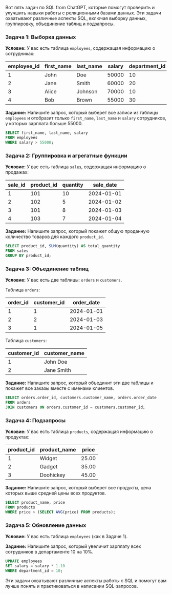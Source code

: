 Вот пять задач по SQL from ChatGPT, которые помогут проверить и улучшить навыки работы с реляционными базами данных. Эти задачи охватывают различные аспекты SQL, включая выборку данных, группировку, объединение таблиц и подзапросы.

### Задача 1: Выборка данных
**Условие:** У вас есть таблица `employees`, содержащая информацию о сотрудниках:

| employee_id | first_name | last_name | salary | department_id |
|-------------|------------|-----------|--------|---------------|
| 1           | John       | Doe       | 50000  | 10            |
| 2           | Jane       | Smith     | 60000  | 20            |
| 3           | Alice      | Johnson   | 70000  | 10            |
| 4           | Bob        | Brown     | 55000  | 30            |

**Задание:** Напишите запрос, который выберет все записи из таблицы `employees` и отобразит только `first_name`, `last_name` и `salary` сотрудников, у которых зарплата больше 55000.

```sql
SELECT first_name, last_name, salary
FROM employees
WHERE salary > 55000;
```

### Задача 2: Группировка и агрегатные функции
**Условие:** У вас есть таблица `sales`, содержащая информацию о продажах:

| sale_id | product_id | quantity | sale_date  |
|---------|------------|----------|------------|
| 1       | 101        | 10       | 2024-01-01 |
| 2       | 102        | 5        | 2024-01-02 |
| 3       | 101        | 8        | 2024-01-03 |
| 4       | 103        | 7        | 2024-01-04 |

**Задание:** Напишите запрос, который покажет общую проданную количество товаров для каждого `product_id`.

```sql
SELECT product_id, SUM(quantity) AS total_quantity
FROM sales
GROUP BY product_id;
```

### Задача 3: Объединение таблиц
**Условие:** У вас есть две таблицы: `orders` и `customers`.

Таблица `orders`:

| order_id | customer_id | order_date  |
|----------|-------------|-------------|
| 1        | 1           | 2024-01-01  |
| 2        | 2           | 2024-01-03  |
| 3        | 1           | 2024-01-05  |

Таблица `customers`:

| customer_id | customer_name |
|-------------|---------------|
| 1           | John Doe      |
| 2           | Jane Smith    |

**Задание:** Напишите запрос, который объединит эти две таблицы и покажет все заказы вместе с именами клиентов.

```sql
SELECT orders.order_id, customers.customer_name, orders.order_date
FROM orders
JOIN customers ON orders.customer_id = customers.customer_id;
```

### Задача 4: Подзапросы
**Условие:** У вас есть таблица `products`, содержащая информацию о продуктах:

| product_id | product_name | price |
|------------|--------------|-------|
| 1          | Widget       | 25.00 |
| 2          | Gadget       | 35.00 |
| 3          | Doohickey    | 45.00 |

**Задание:** Напишите запрос, который выберет все продукты, цена которых выше средней цены всех продуктов.

```sql
SELECT product_name, price
FROM products
WHERE price > (SELECT AVG(price) FROM products);
```

### Задача 5: Обновление данных
**Условие:** У вас есть таблица `employees` (как в Задаче 1).

**Задание:** Напишите запрос, который увеличит зарплату всех сотрудников в департаменте 10 на 10%.

```sql
UPDATE employees
SET salary = salary * 1.10
WHERE department_id = 10;
```

Эти задачи охватывают различные аспекты работы с SQL и помогут вам лучше понять и практиковаться в написании SQL-запросов.

